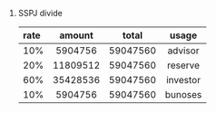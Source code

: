 
1. SSPJ divide

    | rate          | amount          | total          | usage        | 
    | :---          | :---:           | :---:          | :---:        |
    | 10%           | 5904756         | 59047560       | advisor      |
    | 20%           | 11809512        | 59047560       | reserve      |
    | 60%           | 35428536        | 59047560       | investor     |
    | 10%           | 5904756         | 59047560       | bunoses      |


